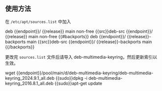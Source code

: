 ## 使用方法

在 `/etc/apt/sources.list` 中加入

<tmpl z-input="release src" z-path="/etc/apt/sources.list" z-append>
deb {{endpoint}}/ {{release}} main non-free
{{src}}deb-src {{endpoint}}/ {{release}} main non-free
{{#backports}}
deb {{endpoint}}/ {{release}}-backports main
{{src}}deb-src {{endpoint}}/ {{release}}-backports main
{{/backports}}
</tmpl>

更改完 `sources.list` 文件后请导入 deb-multimedia-keyring，然后更新索引以生效。

<tmpl z-lang="bash">
wget {{endpoint}}/pool/main/d/deb-multimedia-keyring/deb-multimedia-keyring_2024.9.1_all.deb
{{sudo}}dpkg -i deb-multimedia-keyring_2016.8.1_all.deb
{{sudo}}apt-get update
</tmpl>
